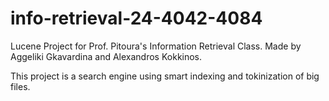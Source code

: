 # info-retrieval-24-4042-4084
Lucene Project for Prof. Pitoura's Information Retrieval Class. Made by Aggeliki Gkavardina and Alexandros Kokkinos.

This project is a search engine using smart indexing and tokinization of big files.